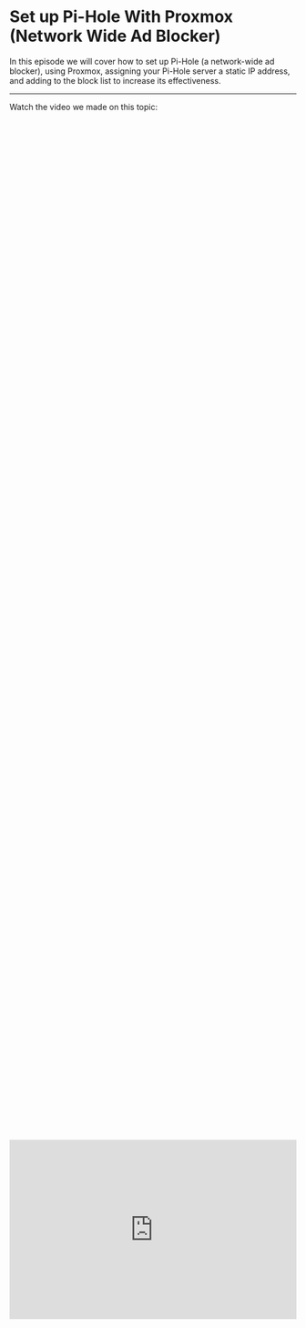 # Set up Pi-Hole With Proxmox (Network Wide Ad Blocker)

In this episode we will cover how to set up Pi-Hole (a network-wide ad blocker), using Proxmox, assigning your Pi-Hole server a static IP address, and adding to the block list to increase its effectiveness.

-------------------
Watch the video we made on this topic:

<div style="display: flex; justify-content: center; align-items: center; height: 100%;">
    <iframe width="560" height="315" src="https://www.youtube.com/embed/JfFghRmxMME?si=zAVfX6sKS1q-UsC7" frameborder="0" allow="accelerometer; autoplay; clipboard-write; encrypted-media; gyroscope; picture-in-picture" allowfullscreen></iframe>
</div>
------------------

## What you need to get started
1. Login to your Proxmox server.
2. Go to Pi-hole's website [here](https://pi-hole.net/)
3. Login to your OPNsense firewall (or home router).
4. Check this site out for more block lists that we will add to Pi-Hole [here](https://firebog.net/)
5. Here is CloudFlares site with the alternative DNS options for advanced malware and Adult Content filtering [here](https://blog.cloudflare.com/introducing-1-1-1-1-for-families/)

First you guys need to open your Proxmox machine and create a new VM for Pihole using Ubuntu (please see our video on how to setup your first VM) if you are unsure how to do this [here](/homelabseries/EP5_firstvmubuntu/)
We used default settings, 2GB of ram, 32gb, and 2v cores.

<a href="/images/EP7_pihole/Still 2024-12-23 115344_1.3.1.png" class="image-expand">
    <img src="/images/EP7_pihole/Still 2024-12-23 115344_1.3.1.png" alt="Description of your image">
</a>

Next Go to Piholes website and click install:

<a href="/images/EP7_pihole/Still 2024-12-23 115344_1.3.3.png" class="image-expand">
    <img src="/images/EP7_pihole/Still 2024-12-23 115344_1.3.3.png" alt="Description of your image">
</a>

## Create a VM for your Pi-Hole instances

Then log into your Opnsense Machine and go to the menu *System / Settings / General* tab. If you are doing this on your home router you will need to find where your DNS settings are stored.

<a href="/images/EP7_pihole/Still 2024-12-23 115344_1.3.4.png" class="image-expand">
    <img src="/images/EP7_pihole/Still 2024-12-23 115344_1.3.4.png" alt="Description of your image">
</a>

## Installing Pi-Hole

Next you need to login to your freshly created VM that we are going to install Pi-Hole on using the SSH command:
```
ssh username@VM_ip-address
```

<a href="/images/EP7_pihole/Still 2024-12-23 115344_1.3.5.png" class="image-expand">
    <img src="/images/EP7_pihole/Still 2024-12-23 115344_1.3.5.png" alt="Description of your image">
</a>

Next we are going to go over to the download Github page we were directed to when we clicked download on Pi-holes site, copy the *One-Step Automated Install* command:
```
curl -sSL https://install.pi-hole.net | bash
```

<a href="/images/EP7_pihole/Still 2024-12-23 115344_1.3.6.png" class="image-expand">
    <img src="/images/EP7_pihole/Still 2024-12-23 115344_1.3.6.png" alt="Description of your image">
</a>

We are going to go back to our SSH session and paste this command in:

<a href="/images/EP7_pihole/Still 2024-12-23 115344_1.3.7.png" class="image-expand">
    <img src="/images/EP7_pihole/Still 2024-12-23 115344_1.3.7.png" alt="Description of your image">
</a>

The following steps are very self-explanatory but just follow the install Wizard all the way through without changing anything other then the following examples: 

<a href="/images/EP7_pihole/Still 2024-12-23 115344_1.3.8.png" class="image-expand">
    <img src="/images/EP7_pihole/Still 2024-12-23 115344_1.3.8.png" alt="Description of your image">
</a>

We will set the static IP address later in this article within OPNsense! 

<a href="/images/EP7_pihole/Still 2024-12-23 115344_1.3.9.png" class="image-expand">
    <img src="/images/EP7_pihole/Still 2024-12-23 115344_1.3.9.png" alt="Description of your image">
</a>

You can select CloudFlares DNS for right now (it is what we suggest for the fasted resolution times).
After that, just follow the rest of the wizard with all *oks* or *continues*

<a href="/images/EP7_pihole/Still 2024-12-23 115344_1.3.10.png" class="image-expand">
    <img src="/images/EP7_pihole/Still 2024-12-23 115344_1.3.10.png" alt="Description of your image">
</a>

You will then be presented with this screen, click enter to *ok* and we will be presented with another screen that also gives us the URL and password to login.

<a href="/images/EP7_pihole/Still 2024-12-23 115344_1.4.1.png" class="image-expand">
    <img src="/images/EP7_pihole/Still 2024-12-23 115344_1.4.1.png" alt="Description of your image">
</a>

Here is that other screen with a clickable link:

<a href="/images/EP7_pihole/Still 2024-12-23 115344_1.4.2.png" class="image-expand">
    <img src="/images/EP7_pihole/Still 2024-12-23 115344_1.4.2.png" alt="Description of your image">
</a>

Now login to your Pi-Hole instance.

<a href="/images/EP7_pihole/Still 2024-12-23 115344_1.4.3.png" class="image-expand">
    <img src="/images/EP7_pihole/Still 2024-12-23 115344_1.4.3.png" alt="Description of your image">
</a>

## Changing our DNS settings

Now we need to change our DNS settings. If you forgot, go to the following menu as shown below *System / Settings / General* tab.
Then input your Pi-Hole servers IP address into the following two dns boxes and then scroll down and select *save*.

<a href="/images/EP7_pihole/Still 2024-12-23 115344_1.5.2.png" class="image-expand">
    <img src="/images/EP7_pihole/Still 2024-12-23 115344_1.5.2.png" alt="Description of your image">
</a>

We need to add our Pi-Hole's IP address to one more DNS record found under *services / ISC DHCPv4 / [LAN]* then scroll down and select save as well.

<a href="/images/EP7_pihole/Still 2024-12-23 115344_1.5.3.png" class="image-expand">
    <img src="/images/EP7_pihole/Still 2024-12-23 115344_1.5.3.png" alt="Description of your image">
</a>

## Set a Static IP address in OPNsense

Now right under the LAN section is *leases* this is where we set the static IP address for our Pi-Hole Machine.

Find the IP address of your machine and click the *+* icon next to it

<a href="/images/EP7_pihole/Still 2024-12-23 115344_1.6.1.png" class="image-expand">
    <img src="/images/EP7_pihole/Still 2024-12-23 115344_1.6.1.png" alt="Description of your image">
</a>

You will be presented with this screen where you will set the IP address to the IP address that was already assigned to your machine via DHCP and give it a name.

Scroll down and click *save*

<a href="/images/EP7_pihole/Still 2024-12-23 115344_1.7.1.png" class="image-expand">
    <img src="/images/EP7_pihole/Still 2024-12-23 115344_1.7.1.png" alt="Description of your image">
</a>

After selecting save, we will be kicked over to this menu, scroll down to the bottom and confirm your Pi-Hole instance has a static address.

<a href="/images/EP7_pihole/Still 2024-12-23 115344_1.7.2.png" class="image-expand">
    <img src="/images/EP7_pihole/Still 2024-12-23 115344_1.7.2.png" alt="Description of your image">
</a>

## Configuring Pi-Hole

Moving back over to our Pi-Hole machine we logged into a few steps ago, we are presented with the landing page, we can see in blue, we have no hosts or any blocks yet. 

DNS takes roughly 15 minutes to spread through a small network but we can speed that up with some following commands. 

<a href="/images/EP7_pihole/Still 2024-12-23 115344_1.7.3.png" class="image-expand">
    <img src="/images/EP7_pihole/Still 2024-12-23 115344_1.7.3.png" alt="Description of your image">
</a>

To speed the process up first let me show you what it looked like BEFORE:

Our DNS server was set to 192.168.50.1 NOT the 192.168.50.241 of our Pi-Hole machine.

<a href="/images/EP7_pihole/Still 2024-12-23 115344_1.7.4.png" class="image-expand">
    <img src="/images/EP7_pihole/Still 2024-12-23 115344_1.7.4.png" alt="Description of your image">
</a>

To quickly verify and resolve to the new DNS server we can perform the following commands:

```
ipconfig /flushdns
```
and
```
ipconfig /renew
```

<a href="/images/EP7_pihole/Still 2024-12-23 115344_1.7.5.png" class="image-expand">
    <img src="/images/EP7_pihole/Still 2024-12-23 115344_1.7.5.png" alt="Description of your image">
</a>

Then we can check our DNS servers one more time using

```
ipconfig /all
```

here we can see it has changed to our Pi-Hole machine.

<a href="/images/EP7_pihole/Still 2024-12-23 115344_1.7.6.png" class="image-expand">
    <img src="/images/EP7_pihole/Still 2024-12-23 115344_1.7.6.png" alt="Description of your image">
</a>

We can also go back to Pi-Hole and select the blue *total quaries* icon on the front page and find our device in there, if it is now green we know the machine is using Pi-Hole for DNS.

<a href="/images/EP7_pihole/Still 2024-12-23 115344_1.8.1.png" class="image-expand">
    <img src="/images/EP7_pihole/Still 2024-12-23 115344_1.8.1.png" alt="Description of your image">
</a>

Now on the front page we can see queries taking place as well as blocks occurring!

<a href="/images/EP7_pihole/Still 2024-12-23 115344_1.8.2.png" class="image-expand">
    <img src="/images/EP7_pihole/Still 2024-12-23 115344_1.8.2.png" alt="Description of your image">
</a>

## Adding blocklists to Pi-Hole

If you would like to add more blocklists fireborg is a great website to do that which can be found [here](https://firebog.net/)

<a href="/images/EP7_pihole/Still 2024-12-23 115344_1.8.3.png" class="image-expand">
    <img src="/images/EP7_pihole/Still 2024-12-23 115344_1.8.3.png" alt="Description of your image">
</a>

You will then copy and paste those URLs into Pi-Hole under the Adlist tab.

<a href="/images/EP7_pihole/Still 2024-12-23 115344_1.8.4.png" class="image-expand">
    <img src="/images/EP7_pihole/Still 2024-12-23 115344_1.8.4.png" alt="Description of your image">
</a>

## Changing your DNS upstream servers

If you would like to use a custom self-hosted Unbound DNS server or a more advanced CloudFlare DNS server like one which increases malware protection or adult content filtering, this is the page to do that. 

You will unselect the CDNs on the left and select the custom ones on the right and then input the IP addresses for your new upstream DNS server.

We recommend the following CloudFlare DNS servers for added features:

**Malware Blocking Only**

Primary DNS: 
```
1.1.1.2
```

Secondary DNS: 
```
1.0.0.2
```

**Malware and Adult Content**

Primary DNS: 
```
1.1.1.3
```

Secondary DNS: 
```
1.0.0.3
```

<a href="/images/EP7_pihole/Still 2024-12-23 115344_1.8.5.png" class="image-expand">
    <img src="/images/EP7_pihole/Still 2024-12-23 115344_1.8.5.png" alt="Description of your image">
</a>

# Closing Thoughts

That is it, you have set up your Pi-Hole network wide add blocker! We do however recommend you pair this with a host based ad blocker as well. The one we recommend can be found [here](https://getadblock.com/en/)

<a href="/images/EP7_pihole/Still 2024-12-23 115344_1.9.1.png" class="image-expand">
    <img src="/images/EP7_pihole/Still 2024-12-23 115344_1.9.1.png" alt="Description of your image">
</a>

## Follow Us on Social Media

[YouTube](https://www.youtube.com/@learntohomelab)

[Discord](https://discord.gg/6MsHSJWZpH)

[Patreon](https://www.patreon.com/c/learntohomelab)

[Reddit](https://www.reddit.com/r/learntohomelab/)

[Rumble](https://rumble.com/c/c-7585051)